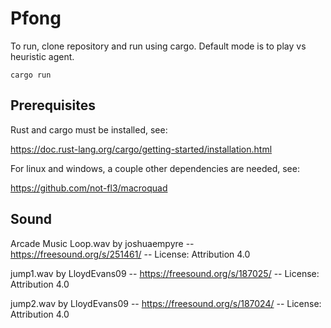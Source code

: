 # Pfong
To run, clone repository and run using cargo. Default mode is to play vs heuristic agent.

```
cargo run
```

## Prerequisites
Rust and cargo must be installed, see:

https://doc.rust-lang.org/cargo/getting-started/installation.html

For linux and windows, a couple other dependencies are needed, see:

https://github.com/not-fl3/macroquad




## Sound
Arcade Music Loop.wav by joshuaempyre -- https://freesound.org/s/251461/ -- License: Attribution 4.0

jump1.wav by LloydEvans09 -- https://freesound.org/s/187025/ -- License: Attribution 4.0

jump2.wav by LloydEvans09 -- https://freesound.org/s/187024/ -- License: Attribution 4.0
